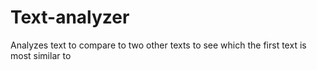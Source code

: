 # Text-analyzer
Analyzes text to compare to two other texts to see which the first text is most similar to 
